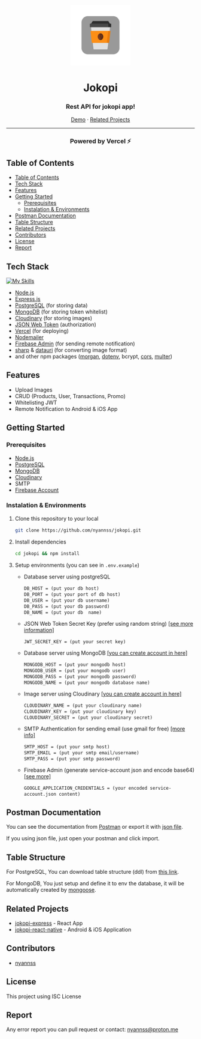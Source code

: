 <div align='center'>

![alt text](./public/icon.png "jokopi")

<h1>Jokopi</h1>
<h3 align="center">Rest API for jokopi app!</h3>

[Demo](https://jokopi-react.vercel.app/) · [Related Projects](#related-projects)

<hr>
<h3 align="center">Powered by Vercel ⚡</h3>
</div>

## Table of Contents

- [Table of Contents](#table-of-contents)
- [Tech Stack](#tech-stack)
- [Features](#features)
- [Getting Started](#getting-started)
  - [Prerequisites](#prerequisites)
  - [Instalation \& Environments](#instalation--environments)
- [Postman Documentation](#postman-documentation)
- [Table Structure](#table-structure)
- [Related Projects](#related-projects)
- [Contributors](#contributors)
- [License](#license)
- [Report](#report)

## Tech Stack

[![My Skills](https://skillicons.dev/icons?i=nodejs,express,mongodb,postgres,vercel,firebase)](https://skillicons.dev)

- [Node.js](https://nodejs.org/)
- [Express.js](https://expressjs.com/)
- [PostgreSQL](https://www.postgresql.org/) (for storing data)
- [MongoDB](https://www.mongodb.com/) (for storing token whitelist)
- [Cloudinary](https://cloudinary.com/) (for storing images)
- [JSON Web Token](https://jwt.io/) (authorization)
- [Vercel](https://vercel.com/) (for deploying)
- [Nodemailer](https://nodemailer.com/about/)
- [Firebase Admin](https://github.com/firebase/firebase-admin-node) (for sending remote notification)
- [sharp](https://www.npmjs.com/package/sharp) & [datauri](https://www.npmjs.com/package/datauri) (for converting image format)
- and other npm packages ([morgan](https://www.npmjs.com/package/morgan), [dotenv](https://www.npmjs.com/package/dotenv), bcrypt, [cors](https://www.npmjs.com/package/cors), [multer](https://www.npmjs.com/package/multer))

## Features

- Upload Images
- CRUD (Products, User, Transactions, Promo)
- Whitelisting JWT
- Remote Notification to Android & iOS App

## Getting Started

### Prerequisites

- [Node.js](https://nodejs.org/)
- [PostgreSQL](https://www.postgresql.org/)
- [MongoDB](https://www.mongodb.com/)
- [Cloudinary](https://cloudinary.com/)
- SMTP
- [Firebase Account](https://firebase.google.com/)

### Instalation & Environments

1. Clone this repository to your local

   ```bash
   git clone https://github.com/nyannss/jokopi.git
   ```

2. Install dependencies

   ```bash
   cd jokopi && npm install
   ```

3. Setup environments (you can see in `.env.example`)

   - Database server using postgreSQL

     ```env
     DB_HOST = (put your db host)
     DB_PORT = (put your port of db host)
     DB_USER = (put your db username)
     DB_PASS = (put your db password)
     DB_NAME = (put your db  name)
     ```

   - JSON Web Token Secret Key (prefer using random string) [[see more information]](<https://jwt.io/introduction>)

     ```env
     JWT_SECRET_KEY = (put your secret key)
     ```

   - Database server using MongoDB [[you can create account in here]](<https://mongodb.com>)

     ```env
     MONGODB_HOST = (put your mongodb host)
     MONGODB_USER = (put your mongodb user)
     MONGODB_PASS = (put your mongodb password)
     MONGODB_NAME = (put your mongodb database name)
     ```

   - Image server using Cloudinary [[you can create account in here]](<https://cloudinary.com/>)

     ```env
     CLOUDINARY_NAME = (put your cloudinary name)
     CLOUDINARY_KEY = (put your cloudinary key)
     CLOUDINARY_SECRET = (put your cloudinary secret)
     ```

   - SMTP Authentication for sending email (use gmail for free) [[more info]](<https://sendgrid.com/blog/what-is-an-smtp-server/>)

     ```env
     SMTP_HOST = (put your smtp host)
     SMTP_EMAIL = (put your smtp email/username)
     SMTP_PASS = (put your smtp password)
     ```

   - Firebase Admin (generate service-account json and encode base64) [[see more]](<https://firebase.google.com/docs/admin/setup#initialize_the_sdk_in_non-google_environments>)

     ```env
     GOOGLE_APPLICATION_CREDENTIALS = (your encoded service-account.json content)
     ```

## Postman Documentation

You can see the documentation from [Postman](https://elements.getpostman.com/redirect?entityId=26209677-a4d5190f-2074-486b-9977-e7fc0911b6d3&entityType=collection) or export it with [json file](/postman.json).

If you using json file, just open your postman and click import.

## Table Structure

For PostgreSQL, You can download table structure (ddl) from [this link](/ddl.sql).

For MongoDB, You just setup and define it to env the database, it will be automatically created by [mongoose](https://www.npmjs.com/package/mongoose).

## Related Projects

- [jokopi-express](https://github.com/nyannss/jokopi-react) - React App
- [jokopi-react-native](https://github.com/nyannss/jokopi-react-native) - Android & iOS Application

## Contributors

- [nyannss](https://github.com/nyannss)

## License

This project using ISC License

## Report

Any error report you can pull request
or contact: <nyannss@proton.me>
